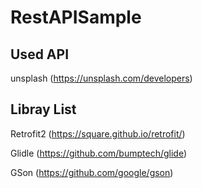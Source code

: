 # RestAPISample

## Used API
unsplash (https://unsplash.com/developers)


## Libray List
Retrofit2 (https://square.github.io/retrofit/)

Glidle (https://github.com/bumptech/glide)

GSon (https://github.com/google/gson)

